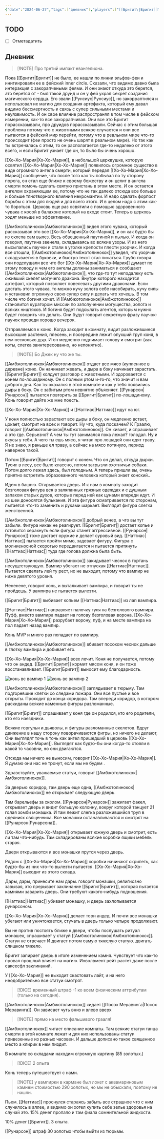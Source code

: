 ```yaml
---
{"date":"2024-06-27","tags":["дневник"],"players":["[[Бригит\|Бригит]]","[[Хо-Хо-Мария\|Хо-Хо-Мария]]","[[Наттиас\|Наттиас]]","[[Рунарсон\|Рунарсон]]","[[Амбжотолинокок\|Амбжотолинокок]]"],"campaign":"GG Dungeon","world-date":null,"world-time-start":null,"dg-publish":true,"previous-session":"[[30 мая 2024]]","next-session":"[[18 июля 2024]]","permalink":"/27-iyunya-2024/","dgPassFrontmatter":true}
---
```



## TODO
- [ ] Отметадатить

## Дневник
> [!NOTE] Про третий импакт евангелиона.

Пока [[Бригит\|Бригит]] не было, ее нашли по линии эльфов-феи и инитиировали ее в фейский inner circle. Сказали, что видимо давно была интеракция с закорапчеными феями. И они знают откуда это берется, это берется от - был такой друид и он у фей украл секрет создания магического сердца. Его звали [[Рунсиус\|Рунсиус]], но закорраптился и использовал их магию для создания артефакта, который ему давал видимо бессмертность и связь с супер сильными местами и неуязвимость. И он свое влияние распространял в том числе в фейском измерении, как-то все закоррапчивая. Они все это Бригит порассказывали, про друидов порассказывали. Сейчас с этим большая проблема потому что с животными всякое случается и они все пытаются в фейский мир перейти, потому что в реальном мире что-то происходит (феи просто не очень шарят в реальном мире). Но так как ты встречалась с этим, то он располагается где-то недалеко от этого всего, и если Бригит узнает где он, то было бы очень хорошо.

[[Хо-Хо-Мария\|Хо-Хо-Мария]], в небольшой церквушке, которую освятил [[Хо-Хо-Мария\|Хо-Хо-Мария]] появилось огромное существо в виде огромного ангела смерти, который передал [[Хо-Хо-Мария\|Хо-Хо-Мария]] сообщение, что после того как ты побывал по ту сторону порога, он стал еще ближе к своему божеству и он целит в ангела смерти помочь сделать святую пристань в этом месте. И он остается ангелом охраняющем ее, потому что не так далеко отсюда все больше и больше тлнотворного влияния некромантии. И надо сделать форпост борьбы с этим для людей и для всего этого. И в целом надо с этим как-то бороться. Церковь еще раз освятили с помощью здоровенного чувака с косой в балахоне  который на входе стоит. Теперь в церковь ходят меньше но эффективнее.

[[Амбжотолинокок\|Амбжотолинокок]] видел этого чувака, который рассказывал это все [[Хо-Хо-Мария\|Хо-Хо-Мария]], и он как будто бы из склепа сам вылез. Весь обвешенный паутиной и пылью. И когда он говорил, паутина звенела, складываясь во всякие узоры. И из него высыпались паучки и стали в уголке крепости плести узорчик. И когда все отошли, [[Амбжотолинокок\|Амбжотолинокок]] увидел, что узорчик складывается в буковки, и быстро текст стал писаться. Грубо говоря они подслушали все что бог [[Хо-Хо-Мария\|Хо-Хо-Мария]] думает по этому поводу и чем его ангелы должны заниматься и сообщают [[Амбжотолинокок\|Амбжотолинокок]], что где-то тут неподалеку есть оживший скелет могучего дракона. Внутри которого находится артефакт, который позволяет повелевать другими драконами. Если достать этого чувака, то можно кучу золота себе насобирать, кучу силы и установил огромную свою супер силу и делать что хочешь. В том числе что богиня хочет. И [[Амбжотолинокок\|Амбжотолинокок]] становится куратором миссии по заполучении могущества, золота и всяких ништяков. И богиня будет подсылать агентов, которым нужно будет говорить что делать. Они будут говорит секретную фразу паучок-паучок проведи хорошо вечерок. 

Отправляемся к коню. Когда заходит в комнату, видит разложившиеся высохшие растения, плесень, и посередине лежит опухший труп коня, в нем несколько дыр. И он медленно поднимает голову и смотрит (как коты, слегка заинтересованно, но непонятно). 

> [!NOTE] Бо Джек ну что же ты.

[[Амбжотолинокок\|Амбжотолинокок]] отдает все мясо (купленное в деревне) коню. Он начинает жевать, и дыра в боку начинает зарастать. [[Бригит\|Бригит]] колдует разговор с животными. И здоровается с конем по-лошадиному. Он с полным ртом и-го-го, что значит и вам доброго дня. Как ты оказался в этой комнате и как у тебя появились дыры в боку. Он с забитым ртом невнятно объясняет. [[Рунарсон\|Рунарсон]] пытается повторить за [[Бригит\|Бригит]] по-лошадиному. Конь говорит дайте же мне поесть. 

[[Хо-Хо-Мария\|Хо-Хо-Мария]] и [[Наттиас\|Наттиас]] идут на юг. 

У коня полностью зарастают все дыры в боку, он медленно встает, цокает, смотрит на всех и говорит. Ну что, куда поскачем? К Граалю, говорит [[Амбжотолинокок\|Амбжотолинокок]]. Он кивает, и спрашивает а это где. Серьезно? А чем ты тут занимался пока лежал? голодал. Ну и вкусы у тебя. А чего ты ешь мясо, я читал про лошадей они едят траву. Я не знаю, я раньше ел траву, а сейчас на мясо потянуло, период наверное такой. 

Потом [[Бригит\|Бригит]] говорит с конем. Что он делал, откуда дырки. Тусил в лесу, все было классно, потом загрызли охотничьи собаки. Потом долго лежал здесь, был голодным. А теперь пришли вы, очень приятно встретить образованного человека который знает конский.. 

Идем в башню. Открывается дверь. И к нам в комнату заходит безголовая фигура вся в заляпанных грязных одеждах и с душным запахом старых духов, которые перед ней как цунами впереди идут. И из шеи доносятся булькания. И эта фигура осматривается по сторонам, пытается что-то заменить и руками шаркает. Выглядит фигура слегка женственной. 

[[Амбжотолинокок\|Амбжотолинокок]] добрый вечер, а что вы тут забыли. Фигура никак не реагирует. [[Бригит\|Бригит]] достает копье и готовится херакнуть если фигура станет аггрессивной. [[Рунарсон\|Рунарсон]] тоже достает оружие и делает суровый вид. [[Наттиас\|Наттиас]] пытается пройти мимо, задевает фигуру. Фигура с молниеносной скоротью передвигается и пытается притянуть [[Наттиас\|Наттиас]] туда где голова должна была быть.

[[Амбжотолинокок\|Амбжотолинокок]] закидывает чеснок в гортань несуществующую. Вампир убегает не отпуская [[Наттиас\|Наттиас]]. Пытается сделать лей ту рест, но не выходит, потому что вампир не ниже девятого уровня. 

Нененене, говорит конь, и выталкивает вампира, и говорит ты не пройдешь. У вампира не пытается вылезти. 

[[Бригит\|Бригит]] выбивает копьем [[Наттиас\|Наттиас]] из лап вампира.

[[Наттиас\|Наттиас]] направляет палочку гуля на безголового вампира. Пуфф, вместо вампира падает на голову безголовая ворона. [[Хо-Хо-Мария\|Хо-Хо-Мария]] разрубает ворону, пуф, и на месте вампира на пол падает назад вампир. 

Конь MVP и много раз попадает по вампиру.

[[Амбжотолинокок\|Амбжотолинокок]] вбивает посохом чеснок дальше в глотку вампира и добивает его.

[[Хо-Хо-Мария\|Хо-Хо-Мария]] всех лечит. Коня не получается, потому что он андед. [[Бригит\|Бригит]] кормит мясом коня, и он тоже восстанавливает. [[Бригит\|Бригит]] выносит ему благодарность.

![конь вс вампир 1](https://i.imgur.com/oh2cNOQ.jpeg)
![конь вс вампир 2](https://i.imgur.com/PYkgG5y.jpeg)

[[Амбжотолинокок\|Амбжотолинокок]] заглядывает в тюрьму. Там подгоревшие клетки со следами пожара. Они все пустые и все открыты. Проходит до конца коридора. Там впереди коридор, в котором раскиданы всякие каменные фигуры разломанные. 

[[Бригит\|Бригит]] спрашивает у коня где он родился, кто его родители, кто его наездники. 

Всякие горгульи и дьяволы, и фигуры разломанные скелетов. Вдруг движение в нашу сторону поворачиваются фигры, но ничего не делают, Они выглядят точь в точь как ангел пришедший в церковь [[Хо-Хо-Мария\|Хо-Хо-Мария]]. Выглядят как будто-бы они когда-то стояли в какой то часовни, но они двигаются.

Отсюда мы ничего не выносим, говорит [[Хо-Хо-Мария\|Хо-Хо-Мария]]. Я думаю они нас не тронут, если мы не будем . 

Здравствуйте, уважаемые статуи, говорит [[Амбжотолинокок\|Амбжотолинокок]].

За дверью коридор, там дверь еще одна, [[Амбжотолинокок\|Амбжотолинокок]] не открывает следующую дверь. 

Там барельефы за сколом. [[Рунарсон\|Рунарсон]] зажигает факел, открывает дверь и видит большую колонну, вокруг которой танцует 21 голая зомби монашка. И там лежит слегка разложившийся труп в одеяниях священника. Все монашки останавливаются и смотрят на [[Рунарсон\|Рунарсона]].

[[Хо-Хо-Мария\|Хо-Хо-Мария]] открывает южную дверь и смотрит, есть ли там что-нибудь. Там складированы всякие коробки ящики мебель старая. 

Двери открываются и все монашки прутся через дверь. 

Рядом с [[Хо-Хо-Мария\|Хо-Хо-Мария]] коробки начинают скрипеть, как будто-бы из них что-то вылезти пытается. [[Хо-Хо-Мария\|Хо-Хо-Мария]] выходит из этого склада.

Дары, дары, принесите нам дары. говорят монашки, религиозно завывая, это прерывает заклинание [[Бригит\|Бригит]], которая пытается камнями заварить дверь. Они требуют какого-нибудь подношения. 

[[Наттиас\|Наттиас]] убивает монашку, и дверь захлопывается рунарсоном. 

[[Хо-Хо-Мария\|Хо-Хо-Мария]] делает торн андед. И почти все монашки убегают или уничтожается, стучать в дверь только четыре продолжают. 

Вы не против постоять ближе к двери, чтобы послушать ритуал монашек, спрашивает у статуй [[Амбжотолинокок\|Амбжотолинокок]]. Статуи не отвечает И двигает потом самую тяжелую статую. двигать слишком тяжело.

Бригит запирает дверь в итоге изменением камня. Чувствует что как-то провал прошлый влияет на магию. Инволвмент рейт растет даже после саксесфл заклинаний. 

У [[Хо-Хо-Мария]] не выходит скастовать лайт, и на него неодобрительно все статуи смотрят. 

> [!DICE] временный штраф -1 ко всем физическим аттрибутам (только на сегодня).

[[Амбжотолинокок\|Амбжотолинокок]] кидает [[Посох Меравинга\|Посох Меравинга]]. Он зависает чуть вниз и влево вверх

> [!NOTE] прямо на место фальшивого грааля!

[[Амбжотолинокок]] читает описание комнаты. Там всякие статуи танца смерти в этой комнате лежат и для них использованы статуи привезенные из разных часовен. И дальше дописано такое священное место а клирик в нем пиздит. 

В комнате со складами находим огромную картину (85 золотых.)

> [!DICE] 2 опыта

Конь теперь путешествует с нами. 

> [!NOTE] у вампирки в кармане был локет с аквамариновым камнем стоимостью 290 золотых, но мы не обыскали, поэтому не нашли. 

Пьем. 
[[Наттиас]] проснулся стараясь забыть все страшное что с ним случилось в аллее, и видимо он хотел купить себе зелье здоровья на случай это. 15% денег пропало и там фиала сомнительной жидкости.

10% денег [[Бригит]]. 3 опыта. 

[[Рунарсон]] штраф 30 золотых чтобы выйти из тюрьмы. 